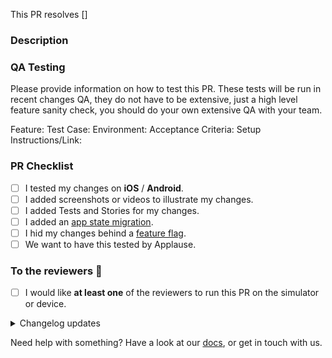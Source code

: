 <!--

➡️ Use a PR title in the form of  `type(PROJECT-XXXX): what changed`
➡️ Provide the Jira ticket in square brackets like [PROJECT-XXXX]

❗️ If this is a work in progress, remember to prefix it with [WIP] and/or open a draft PR instead of normal PR

-->

This PR resolves []

### Description

<!-- Info, implementation, how to get there, before & after screenshots & videos, follow-up work, etc -->

### QA Testing

Please provide information on how to test this PR.
These tests will be run in recent changes QA, they do not have to be extensive, just a high level feature sanity check, you should do your own extensive QA with your team.

Feature:
Test Case:
Environment:
Acceptance Criteria:
Setup Instructions/Link:

<!-- Example:

Feature: Search
Test Case: Save a search
Environment: Staging iOS
Acceptance Criteria: The user should be able to ..
Setup Instructions/Link: Start from opening the app and navigating to an artist... 
-->

### PR Checklist

- [ ] I tested my changes on **iOS** / **Android**.
- [ ] I added screenshots or videos to illustrate my changes.
- [ ] I added Tests and Stories for my changes.
- [ ] I added an [app state migration].
- [ ] I hid my changes behind a [feature flag].
- [ ] We want to have this tested by Applause. 

### To the reviewers 👀

- [ ] I would like **at least one** of the reviewers to run this PR on the simulator or device.

<details><summary>Changelog updates</summary>

### Changelog updates

<!-- 📝 Please fill out at least one of these sections. -->
<!-- ⓘ 'User-facing' changes will be published as release notes. -->
<!-- ⌫ Feel free to remove sections that don't apply. -->
<!-- • Write a markdown list or just a single paragraph, but stick to plain text. -->
<!-- 📖 eg. `Enable lotsByFollowedArtists - john` or `Fix phone input misalignment - mary`. -->
<!-- 🤷‍♂️ Replace this entire block with the hashtag `#nochangelog` to avoid updating the changelog. -->

#### Cross-platform user-facing changes
-

#### iOS user-facing changes
-

#### Android user-facing changes
-

#### Dev changes
-

#### To be tested by Applause

- If your change needs to be tested by Applause please paste here the name of the change as well as how to test it that you already filled up above.

  
<!-- end_changelog_updates -->

</details>

Need help with something? Have a look at our [docs], or get in touch with us.

[app state migration]: ../blob/main/docs/adding_state_migrations.md
[feature flag]: ../blob/main/docs/developing_a_feature.md
[docs]: ../blob/main/docs/README.md
